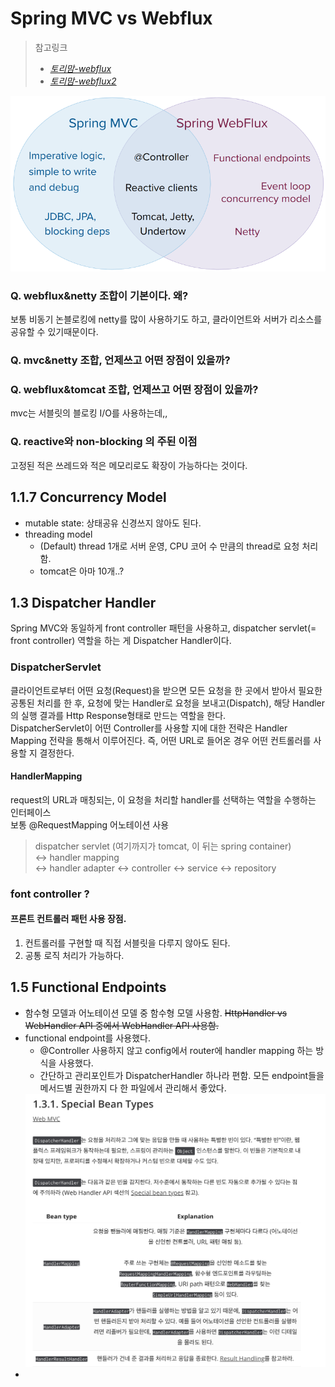 # Spring MVC vs Webflux

> 참고링크
> - _[토리맘-webflux](https://godekdls.github.io/Reactive%20Spring/springwebflux/#11-overview)_
> - _[토리맘-webflux2](https://godekdls.github.io/Reactive%20Spring/springwebflux2/)_

![img.png](img.png)

### Q. webflux&netty 조합이 기본이다. 왜?
보통 비동기 논블로킹에 netty를 많이 사용하기도 하고, 클라이언트와 서버가 리소스를 공유할 수 있기때문이다.

### Q. mvc&netty 조합, 언제쓰고 어떤 장점이 있을까?
### Q. webflux&tomcat 조합, 언제쓰고 어떤 장점이 있을까?
mvc는 서블릿의 블로킹 I/O를 사용하는데,,

### Q. reactive와 non-blocking 의 주된 이점
고정된 적은 쓰레드와 적은 메모리로도 확장이 가능하다는 것이다.

## 1.1.7 Concurrency Model
- mutable state: 상태공유 신경쓰지 않아도 된다.
- threading model
  - (Default) thread 1개로 서버 운영, CPU 코어 수 만큼의 thread로 요청 처리함.
  - tomcat은 아마 10개..?


## 1.3 Dispatcher Handler
Spring MVC와 동일하게 front controller 패턴을 사용하고, dispatcher servlet(= front controller) 역할을 하는 게 Dispatcher Handler이다.

### DispatcherServlet
클라이언트로부터 어떤 요청(Request)을 받으면 모든 요청을 한 곳에서 받아서 필요한 공통된 처리를 한 후, 요청에 맞는 Handler로 요청을 보내고(Dispatch), 해당 Handler의 실행 결과를 Http Response형태로 만드는 역할을 한다.   
DispatcherServlet이 어떤 Controller를 사용할 지에 대한 전략은 Handler Mapping 전략을 통해서 이루어진다. 즉, 어떤 URL로 들어온 경우 어떤 컨트롤러를 사용할 지 결정한다.   

#### HandlerMapping
request의 URL과 매칭되는, 이 요청을 처리할 handler를 선택하는 역할을 수행하는 인터페이스   
보통 @RequestMapping 어노테이션 사용
> dispatcher servlet  (여기까지가 tomcat, 이 뒤는 spring container)   
<-> handler mapping   
<-> handler adapter <-> controller <-> service <-> repository


### font controller ?
#### 프론트 컨트롤러 패턴 사용 장점.
1. 컨트롤러를 구현할 때 직접 서블릿을 다루지 않아도 된다.
2. 공통 로직 처리가 가능하다.

## 1.5 Functional Endpoints
- 함수형 모델과 어노테이션 모델 중 함수형 모델 사용함.
  ~~HttpHandler vs WebHandler API 중에서 WebHandler API 사용함.~~   
- functional endpoint를 사용했다. 
  - @Controller 사용하지 않고 config에서 router에 handler mapping 하는 방식을 사용했다.   
  - 간단하고 관리포인트가 DispatcherHandler 하나라 편함. 모든 endpoint들을 메서드별 권한까지 다 한 파일에서 관리해서 좋았다.   
  <img src="img_1.png" width="600"/>
- 

